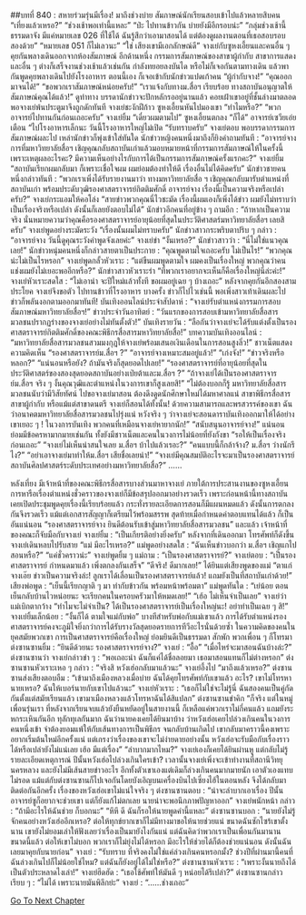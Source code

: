 ##บทที่ 840 : สหายร่วมรุ่นมีเรื่อง!
มาถึงช่วงบ่าย สัมภาษณ์นักเรียนสอบเข้าไปแล้วหลายสิบคน
“เที่ยงแล้วเหรอ?”
“ช่วงเช้าพอเท่านี้แหละ”
“ป่ะ ไปทานข้าวกัน บ่ายยังมีอีกรอบน่ะ”
“กลุ่มช่วงเช้านี้ธรรมดาจัง มีแค่หมายเลข 026 ที่ใช้ได้ ฉันรู้สึกว่าเอามาสอนได้ แต่ต้องดูผลงานตอนที่เธอสอบรอบสองด้วย”
“หมายเลข 051 ก็ไม่เลวนะ”
“ใช่ เสียงเขามีเอกลักษณ์ดี”
จางเย่กับซูหงเอี้ยนและคนอื่น ๆ คุยกันพลางเดินออกจากห้องสัมภาษณ์ อีกด้านหนึ่ง กรรมการสัมภาษณ์ของสาขาผู้กำกับ สาขาการแสดงและอื่น ๆ ต่างก็เสร็จงานช่วงเช้าแล้วเช่นกัน กำลังทยอยลงบันได หรือไม่ก็เจอกันตามทางเดิน แล้วพากันพูดคุยพลางเดินไปยังโรงอาหาร
ตอนนี้เอง ก็เจอเข้ากับนักข่าวแปดเก้าคน
“ผู้กำกับจาง!”
“คุณออกมาจนได้!”
“ขอพวกเราสัมภาษณ์หน่อยครับ!”
“เราแจ้งกับทางม.สื่อฯ เรียบร้อย ทางสถาบันอนุญาตให้สัมภาษณ์คุณได้แล้ว!”
ดูท่าทาง บรรดานักข่าวจะปักหลักรออยู่นานแล้ว คอยเฝ้าเขาอยู่ที่ชั้นล่างมาตลอด พอจางเย่พ้นประตูมาจึงถูกดักทันที
จางเย่ชะงักฝีก้าว
ซูหงเอี้ยนหันไปมองเขา “ทำไมหรือ?”
“พวกอาจารย์ไปทานกันก่อนเถอะครับ” จางเย่ยิ้ม “เดี๋ยวผมตามไป”
ซูหงเอี้ยนตกลง “ก็ได้”
อาจารย์เซวียเอ่ยเตือน “ไปโรงอาหารเล็กนะ วันนี้โรงอาหารใหญ่ไม่เปิด
“รับทราบครับ” จางเย่ตอบ
พอบรรดากรรมการสัมภาษณ์ผละไป เหล่านักข่าวก็พุ่งเข้าใส่ทันใด
นักข่าวหญิงคนหนึ่งมาถึงก็ยิงคำถามทันที : “อาจารย์จาง การที่มหาวิทยาลัยสื่อฯ เชิญคุณกลับสถาบันเก่าแล้วมอบหมายหน้าที่กรรมการสัมภาษณ์ให้ในครั้งนี้ เพราะเหตุผลอะไรคะ? มีความเห็นอย่างไรกับการได้เป็นกรรมการสัมภาษณ์ครั้งแรกคะ?”
จางเย่ยิ้ม “สถาบันเรียกผมกลับมา ก็เพราะเชื่อใจผม ผมย่อมต้องทำให้ดี เรื่องอื่นไม่ได้คิดครับ”
นักข่าวชายคนหนึ่งกล่าวทันที : “พวกเราเพิ่งได้รับรายงานมาว่า ทางมหาวิทยาลัยสื่อ ฯ เชิญคุณกลับมารับตำแหน่งที่สถาบันเก่า พร้อมประดับวุฒิรองศาสตราจารย์กิตติมศักดิ์ อาจารย์จาง เรื่องนี้เป็นความจริงหรือเปล่าครับ?”
จางเย่กระแอมให้คอโล่ง “สายข่าวพวกคุณนี่ไวชะมัด เรื่องนี้ผมเองก็เพิ่งได้ข่าว ผมยังไม่ทราบว่าเป็นเรื่องจริงหรือเปล่า ดังนั้นก็เลยยังตอบไม่ได้”
นักข่าวอีกคนที่อยู่ข้าง ๆ ถามอีก : “ถ้าหากเป็นความจริง นั่นหมายความว่าคุณคือรองศาสตราจารย์อายุน้อยที่สุดในประวัติศาสตร์มหาวิทยาลัยสื่อฯ เลยสิครับ”
จางเย่พูดอย่างระมัดระวัง “เรื่องนั้นผมไม่ทราบครับ”
นักข่าวสาวกระพริบตาปริบ ๆ กล่าว : “อาจารย์จาง วันนี้ดูคุณระวังคำพูดจังเลยค่ะ”
จางเย่ขำ “งั้นเหรอ?”
นักข่าวสาวว่า : “นี่ไม่ใช่แนวคุณเลย!”
นักข่าวหนุ่มคนหนึ่งก็กล่าวสายตาเป็นประกาย : “คุณพูดตามใจเถอะครับ ไม่เป็นไร!”
“พวกคุณน่ะไม่เป็นไรหรอก” จางเย่พูดกลั้วหัวเราะ : “แต่ขืนผมพูดตามใจ ผมคงเป็นเรื่องใหญ่ พวกคุณว่าคนแช่งผมยังไม่เยอะพออีกหรือ?”
นักข่าวสาวหัวเราะร่า “ที่พวกเราอยากจะเห็นก็คือเรื่องใหญ่นี่ล่ะค่ะ!”
จางเย่หัวเราะสดใส : “ไม่เอาน่า จะปีใหม่แล้วทั้งที ขอผมอยู่เฉย ๆ บ้างเถอะ”
หลังจากคุยกันอีกสองสามประโยค จางเย่จึงขอตัว ไปทานข้าวที่โรงอาหาร
บางครั้ง ข่าวก็ไปไวเช่นนี้ พอเพิ่งสาวเท้าเดินผละไป ข่าวก็พลันงอกตามออกมาทันที!
บันเทิงออนไลน์ประจำสัปดาห์ : “จางเย่รับตำแหน่งกรรมการสอบสัมภาษณ์มหาวิทยาลัยสื่อฯ!”
ข่าวประจำวันอาทิตย์ : “วันแรกของการสอบเข้ามหาวิทยาลัยสื่อสารมวลชนปรากฏร่างของจางเย่อย่างไม่ทันตั้งตัว!”
บันเทิงรายวัน : “ลือกันว่าจางเย่จะได้รับแต่งตั้งเป็นรองศาสตราจารย์กิตติมศักดิ์ของคณะพิธีกรสื่อสารมหาวิทยาลัยสื่อ!”
บทความบันเทิงออนไลน์ : “มหาวิทยาลัยสื่อสารมวลชนสวมมงกุฎให้จางเย่พร้อมเสนอเงินเดือนในการสอนสูงลิ่ว!”
ชาวเน็ตแสดงความคิดเห็น
“รองศาสตราจารย์ม.สื่อฯ ?”
“อาจารย์จางเหมาะสมอยู่แล้ว!”
“เก่งจัง!”
“ข่าวจริงหรือหลอก?”
“แน่นอนหรือยัง? ถ้ามันจริงก็สุดยอดไปเลย!”
“รองศาสตราจารย์ที่อายุน้อยที่สุดในประวัติศาสตร์ของสองสุดยอดสถาบันอย่างเป่ยต้าและม.สื่อฯ ?”
“ถ้าจางเย่ได้เป็นรองศาสตราจารย์ม.สื่อฯ จริง ๆ งั้นคุณวุฒิและตำแหน่งในวงการเขาก็สูงเลยสิ!”
“ไม่ต้องบอกก็รู้ มหาวิทยาลัยสื่อสารมวลชนนับว่ามีวิสัยทัศน์ ไปขอจางเย่มาสอน ต้องดึงดูดนักศึกษาใหม่ได้มหาศาลแน่ สาขาพิธีกรสื่อสาร สาขาผู้กำกับ หรือแม้แต่สาขาดนตรี จางเย่ก็สอนได้ทั้งนั้น! ด้วยความสามารถและพรสวรรค์ของเขา ฉันว่าอนาคตมหาวิทยาลัยสื่อสารมวลชนไปรุ่งแน่ หวังจริง ๆ ว่าจางเย่จะสอนดาราบันเทิงออกมาให้ได้อย่างเขาเยอะ ๆ ! ในวงการบันเทิง พวกคนที่เหมือนจางเย่หายากนัก!”
“สนับสนุนอาจารย์จาง!”
แน่นอน ย่อมมีข้อครหามากมายเช่นกัน
ทั้งยังมีชาวเน็ตและคนในวงการไม่น้อยที่ยังกังขา
“รอให้เป็นเรื่องจริงก่อนเถอะ”
“จางเย่ไม่เห็นน่าสนใจเลย ม.สื่อฯ บ้าไปแล้วเรอะ?”
“คนแบบนี้ก็กล้าจ้าง? ม.สื่อฯ ว่างนักรึไง?”
“อย่าเอาจางเย่มาทำให้ม.สื่อฯ เสียชื่อเลยน่า!”
“จางเย่มีคุณสมบัติอะไรจะมาเป็นรองศาสตราจารย์สถาบันศิลปศาสตร์ระดับประเทศอย่างมหาวิทยาลัยสื่อ?”
……


หลังเที่ยง
มีเจ้าหน้าที่ของคณะพิธีกรสื่อสารบางส่วนมาหาจางเย่ ภายใต้การประสานงานของซูหงเอี้ยน การหารือเรื่องตำแหน่งชั่วคราวของจางเย่ก็มีข้อสรุปออกมาอย่างรวดเร็ว เพราะก่อนหน้านี้ทางสถาบันเคยเปิดประชุมพูดคุยเรื่องนี้เรียบร้อยแล้ว กระทั่งรายละเอียดการสอนก็มีแผนหมดแล้ว ดังนั้นการตกลงกันจึงรวดเร็ว แม้แต่เอกสารสัญญาก็เตรียมไว้พร้อมสรรพ สุดท้ายเมื่อกำหนดค่าตอบแทนได้แล้ว ก็เป็นอันแน่นอน
“รองศาสตราจารย์จาง ยินดีต้อนรับเข้าสู่มหาวิทยาลัยสื่อสารมวลชน” และแล้ว เจ้าหน้าที่ของคณะก็จับมือกับจางเย่
จางเย่ยิ้ม : “เป็นเกียรติอย่างยิ่งครับ”
หลังจากที่เดินออกมา โทรศัพท์ก็ดังขึ้น
จางเย่เดินหลบไปรับสาย “แม่ มีอะไรเหรอ?”
แม่พูดอย่างสดใส : “ฉันเห็นข่าวบอกว่า ม.สื่อฯ เชิญแกไปสอนหรือ?”
“แค่ชั่วคราวน่ะ” จางเย่พูดยิ้ม ๆ
แม่ถาม : “เป็นรองศาสตราจารย์?”
จางเย่ตอบ : “เป็นรองศาสตราจารย์ กำหนดมาแล้ว เพิ่งตกลงกันเสร็จ”
“ดีจริง! ดีมากเลย!” ได้ยินแต่เสียงพูดของแม่ “ตาแก่จางเอ๊ย ข่าวเป็นความจริงล่ะ! ลูกเราได้เลื่อนเป็นรองศาสตราจารย์แล้ว! แถมยังเป็นที่สถาบันเก่าด้วย!”
เสียงพ่อพูด : “เย็นนี้เรียกญาติ ๆ มา ทำกับข้าวกัน พร้อมหน้าพร้อมตา”
แม่พูดทันใด : “เย่น้อย ตอนเย็นกลับบ้านไวหน่อยนะ จะเรียกคนในครอบครัวมาให้หมดเลย!”
“เฮ้อ ไม่เห็นจำเป็นเลย” จางเย่ว่า
แม่เบิกตากว้าง “ทำไมจะไม่จำเป็น? ได้เป็นรองศาสตราจารย์เป็นเรื่องใหญ่นะ! อย่าทำเป็นเฉย ๆ สิ!”
จางเย่ยิ้มเล็กน้อย : “งั้นก็ได้ ตามใจแม่กับพ่อ”
บางทีสำหรับพ่อกับแม่เขาแล้ว การได้รับตำแหน่งรองศาสตราจารย์คงจะภูมิใจยิ่งกว่าการได้รับรางวัลสุดยอดรายการทีวีอะไรนั่นด้วยซ้ำ ในความคิดของคนในยุคสมัยพวกเขา การเป็นศาสตราจารย์คือเรื่องใหญ่ ย่อมยินดีเป็นธรรมดา
สักพัก พวกเพื่อน ๆ ก็โทรมา
ต่งซานซานยิ้ม : “ยินดีด้วยนะ รองศาสตราจารย์จาง?”
จางเย่ : “อื้อ”
“เมื่อไหร่จะมาสอนฉันบ้างล่ะ?” ต่งซานซานว่า
จางเย่กล่าวขำ ๆ : “พอเถอะน่า ฉันก็แค่ได้ชื่อลอยมา เธอมาสอนแทนก็ไม่ต่างหรอก”
ต่งซานซานหัวเราะเหอ ๆ กล่าว : “จริงสิ หวังเฮ่อกลับมาแล้วนะ”
จางเย่อึ้งไป “มาถึงแล้วเหรอ?”
ต่งซานซานส่งเสียงตอบอืม : “เข้ามาถึงเมืองหลวงเมื่อบ่าย ฉันได้คุยโทรศัพท์กับเขาแล้ว อะไร? เขาไม่โทรหานายเหรอ? ฉันให้เบอร์นายกับเขาไปแล้วนะ”
จางเย่หัวเราะ : “เธอก็ไม่ใช่จะไม่รู้นี่ ฉันสองคนเป็นคู่กัดกันตั้งแต่สมัยเรียนแล้ว เขามาเมืองหลวงแล้วโทรหาฉันได้สิแปลก”
ต่งซานซานขำคิก “ก็จริง แต่ในหมู่เพื่อนรุ่นเรา ที่หลังจากเรียนจบแล้วยังยืนหยัดอยู่ในสายงานนี้ ก็เหลือแค่พวกเราไม่กี่คนแล้ว แถมยังระหกระเหินกันอีก ทุลักทุเลกันมาก ฉันว่านายคงเคยได้ยินมาบ้าง ว่าหวังเฮ่อเคยไปล่วงเกินคนในวงการคนหนึ่งเข้า จำต้องยอมแพ้ให้กับเส้นทางการเป็นพิธีกร จนกลับบ้านเกิดไป เขากลับมาคราวนี้คงเพราะอยากเริ่มต้นใหม่อีกครั้งแน่ แต่เกรงว่าเรื่องของเขาจะไม่ง่ายดายอย่างนั้น หวังเฮ่อจะรับมือกับเรื่องราวได้หรือเปล่ายังไม่แน่เลย เฮ้อ มีแต่เรื่อง”
“ลำบากมากไหม?” จางเย่เองก็เคยได้ยินผ่านหู แต่กลับไม่รู้รายละเอียดเหตุการณ์
ปีนั้นหวังเฮ่อไปล่วงเกินใครเข้า?
เวลานั้นจางเย่เพิ่งจะเข้าทำงานที่สถานีวิทยุนครหลวง และยังไม่มีเส้นสายข่าวอะไร อีกทั้งตัวเขาเองแต่เดิมก็ล่วงเกินคนมากมายนัก เอาตัวเองแทบไม่รอด แม้แต่กับต่งซานซานก็ไปเจอกันโดยบังเอิญบนเครื่องบินไปเซี่ยงไฮ้ในตอนหลัง จึงได้กลับมาติดต่อกันอีกครั้ง เรื่องของหวังเฮ่อเขาไม่แน่ใจจริง ๆ
ต่งซานซานตอบ : “น่าจะลำบากเอาเรื่อง ปีนั้นอาจารย์ซูก็อยากจะช่วยเขา แต่ก็ยังแก้ไม่ตกเลย นายน่าจะพอนึกภาพปัญหาออก”
จางเย่พนักหน้า กล่าว : “ถ้ามีอะไรให้ฉันช่วย ก็บอกนะ”
“หึหึ ดี ฉันก็รอให้นายพูดคำนี้แหละ” ต่งซานซานบอก : “นายยังไม่รู้จักคนอย่างหวังเฮ่ออีกเหรอ? ต่อให้ทุกข์ยากเขาก็ไม่มีทางมาขอให้นายช่วยแน่ ขนาดฉันซักไซร้เขาตั้งนาน เขายังไม่ยอมเล่าให้ฟังเลยว่าเรื่องเป็นมายังไงกันแน่ แต่ฉันคิดว่าพวกเราเป็นเพื่อนกันมานานขนาดนี้แล้ว ต่อให้เขาไม่บอก พวกเราก็ไม่ยุ่งไม่ได้หรอก มีอะไรให้ช่วยได้ก็ต้องช่วยแน่นอน ดังนั้นฉันเลยมาคุยกับนายก่อน”
จางเย่ : “รับทราบ ที่จริงคงไม่ใช่แค่ล่วงเกินคนหรอกมั้ง? ช่วงปีที่ผ่านมานี้คนที่ฉันล่วงเกินไปก็ไม่น้อยใช่ไหม? แต่ฉันก็ยังอยู่ได้ไม่ใช่หรือ?”
ต่งซานซานหัวเราะ : “เพราะงั้นนายถึงได้เป็นตัวประหลาดไงเล่า!”
จางเย่ฮึดฮัด : “เธอใช้ศัพท์ให้มันดี ๆ หน่อยได้รึเปล่า?”
ต่งซานซานกล่าวเรียบ ๆ : “ไม่ได้ เพราะนายมันพิลึกย่ะ”
จางเย่ : “......ช่างเถอะ”






[Go To Next Chapter]( ./38.md)